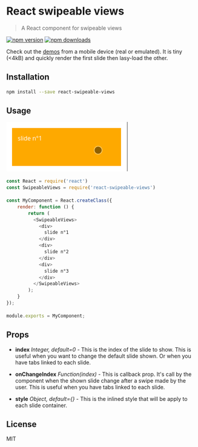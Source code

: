 # React swipeable views

> A React component for swipeable views

[![npm version](https://img.shields.io/npm/v/react-swipeable-views.svg?style=flat-square)](https://www.npmjs.com/package/react-swipeable-views)
[![npm downloads](https://img.shields.io/npm/dm/react-swipeable-views.svg?style=flat-square)](https://www.npmjs.com/package/react-swipeable-views)

Check out the [demos](http://oliviertassinari.github.io/react-swipeable-views/) from a mobile device (real or emulated).
It is tiny (<4kB) and quickly render the first slide then lasy-load the other.

## Installation

```sh
npm install --save react-swipeable-views
```

## Usage
![alt tag](docs/usage.gif)

```js
const React = require('react')
const SwipeableViews = require('react-swipeable-views')

const MyComponent = React.createClass({
    render: function () {
        return (
          <SwipeableViews>
            <div>
              slide n°1
            </div>
            <div>
              slide n°2
            </div>
            <div>
              slide n°3
            </div>
          </SwipeableViews>
        );
    }
});

module.exports = MyComponent;
```

## Props

- **index** *Integer, default=0* - This is the index of the slide to show.
This is useful when you want to change the default slide shown.
Or when you have tabs linked to each slide.

- **onChangeIndex** *Function(index)* - This is callback prop. It's call by the
component when the shown slide change after a swipe made by the user.
This is useful when you have tabs linked to each slide.

- **style** *Object, default={}* - This is the inlined style that will be apply
to each slide container.

## License

MIT
